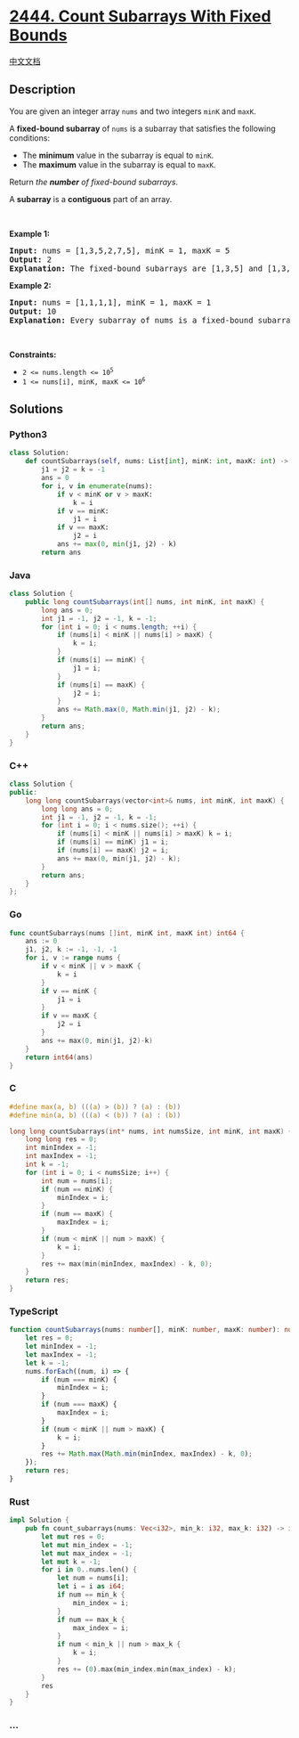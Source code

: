 # [2444. Count Subarrays With Fixed Bounds](https://leetcode.com/problems/count-subarrays-with-fixed-bounds)

[中文文档](/solution/2400-2499/2444.Count%20Subarrays%20With%20Fixed%20Bounds/README.md)

## Description

<p>You are given an integer array <code>nums</code> and two integers <code>minK</code> and <code>maxK</code>.</p>

<p>A <strong>fixed-bound subarray</strong> of <code>nums</code> is a subarray that satisfies the following conditions:</p>

<ul>
	<li>The <strong>minimum</strong> value in the subarray is equal to <code>minK</code>.</li>
	<li>The <strong>maximum</strong> value in the subarray is equal to <code>maxK</code>.</li>
</ul>

<p>Return <em>the <strong>number</strong> of fixed-bound subarrays</em>.</p>

<p>A <strong>subarray</strong> is a <strong>contiguous</strong> part of an array.</p>

<p>&nbsp;</p>
<p><strong class="example">Example 1:</strong></p>

<pre>
<strong>Input:</strong> nums = [1,3,5,2,7,5], minK = 1, maxK = 5
<strong>Output:</strong> 2
<strong>Explanation:</strong> The fixed-bound subarrays are [1,3,5] and [1,3,5,2].
</pre>

<p><strong class="example">Example 2:</strong></p>

<pre>
<strong>Input:</strong> nums = [1,1,1,1], minK = 1, maxK = 1
<strong>Output:</strong> 10
<strong>Explanation:</strong> Every subarray of nums is a fixed-bound subarray. There are 10 possible subarrays.
</pre>

<p>&nbsp;</p>
<p><strong>Constraints:</strong></p>

<ul>
	<li><code>2 &lt;= nums.length &lt;= 10<sup>5</sup></code></li>
	<li><code>1 &lt;= nums[i], minK, maxK &lt;= 10<sup>6</sup></code></li>
</ul>

## Solutions

<!-- tabs:start -->

### **Python3**

```python
class Solution:
    def countSubarrays(self, nums: List[int], minK: int, maxK: int) -> int:
        j1 = j2 = k = -1
        ans = 0
        for i, v in enumerate(nums):
            if v < minK or v > maxK:
                k = i
            if v == minK:
                j1 = i
            if v == maxK:
                j2 = i
            ans += max(0, min(j1, j2) - k)
        return ans
```

### **Java**

```java
class Solution {
    public long countSubarrays(int[] nums, int minK, int maxK) {
        long ans = 0;
        int j1 = -1, j2 = -1, k = -1;
        for (int i = 0; i < nums.length; ++i) {
            if (nums[i] < minK || nums[i] > maxK) {
                k = i;
            }
            if (nums[i] == minK) {
                j1 = i;
            }
            if (nums[i] == maxK) {
                j2 = i;
            }
            ans += Math.max(0, Math.min(j1, j2) - k);
        }
        return ans;
    }
}
```

### **C++**

```cpp
class Solution {
public:
    long long countSubarrays(vector<int>& nums, int minK, int maxK) {
        long long ans = 0;
        int j1 = -1, j2 = -1, k = -1;
        for (int i = 0; i < nums.size(); ++i) {
            if (nums[i] < minK || nums[i] > maxK) k = i;
            if (nums[i] == minK) j1 = i;
            if (nums[i] == maxK) j2 = i;
            ans += max(0, min(j1, j2) - k);
        }
        return ans;
    }
};
```

### **Go**

```go
func countSubarrays(nums []int, minK int, maxK int) int64 {
	ans := 0
	j1, j2, k := -1, -1, -1
	for i, v := range nums {
		if v < minK || v > maxK {
			k = i
		}
		if v == minK {
			j1 = i
		}
		if v == maxK {
			j2 = i
		}
		ans += max(0, min(j1, j2)-k)
	}
	return int64(ans)
}
```

### **C**

```c
#define max(a, b) (((a) > (b)) ? (a) : (b))
#define min(a, b) (((a) < (b)) ? (a) : (b))

long long countSubarrays(int* nums, int numsSize, int minK, int maxK) {
    long long res = 0;
    int minIndex = -1;
    int maxIndex = -1;
    int k = -1;
    for (int i = 0; i < numsSize; i++) {
        int num = nums[i];
        if (num == minK) {
            minIndex = i;
        }
        if (num == maxK) {
            maxIndex = i;
        }
        if (num < minK || num > maxK) {
            k = i;
        }
        res += max(min(minIndex, maxIndex) - k, 0);
    }
    return res;
}
```

### **TypeScript**

```ts
function countSubarrays(nums: number[], minK: number, maxK: number): number {
    let res = 0;
    let minIndex = -1;
    let maxIndex = -1;
    let k = -1;
    nums.forEach((num, i) => {
        if (num === minK) {
            minIndex = i;
        }
        if (num === maxK) {
            maxIndex = i;
        }
        if (num < minK || num > maxK) {
            k = i;
        }
        res += Math.max(Math.min(minIndex, maxIndex) - k, 0);
    });
    return res;
}
```

### **Rust**

```rust
impl Solution {
    pub fn count_subarrays(nums: Vec<i32>, min_k: i32, max_k: i32) -> i64 {
        let mut res = 0;
        let mut min_index = -1;
        let mut max_index = -1;
        let mut k = -1;
        for i in 0..nums.len() {
            let num = nums[i];
            let i = i as i64;
            if num == min_k {
                min_index = i;
            }
            if num == max_k {
                max_index = i;
            }
            if num < min_k || num > max_k {
                k = i;
            }
            res += (0).max(min_index.min(max_index) - k);
        }
        res
    }
}
```

### **...**

```

```

<!-- tabs:end -->
